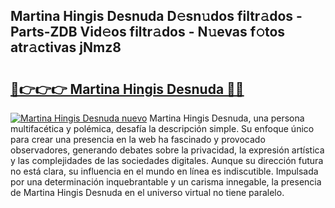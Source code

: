 ## Martina Hingis Desnuda D𝚎sn𝚞dos filtr𝚊dos - Parts-ZDB Vid𝚎os filtr𝚊dos - N𝚞evas f𝚘tos atr𝚊ctivas jNmz8

# <h2><a href="http://mb5r9f1.tromn.icu/?c=Martina+Hingis+Desnuda">🔗👉👉👉 Martina Hingis Desnuda 🔗🔗</a></h2>

[![Martina Hingis Desnuda nuevo](https://i.imgur.com/pEAQMta.gif)](http://mb5r9f1.tromn.icu/?c=Martina+Hingis+Desnuda)
Martina Hingis Desnuda, una persona multifacética y polémica, desafía la descripción simple. Su enfoque único para crear una presencia en la web ha fascinado y provocado observadores, generando debates sobre la privacidad, la expresión artística y las complejidades de las sociedades digitales. Aunque su dirección futura no está clara, su influencia en el mundo en línea es indiscutible. Impulsada por una determinación inquebrantable y un carisma innegable, la presencia de Martina Hingis Desnuda en el universo virtual no tiene paralelo.
